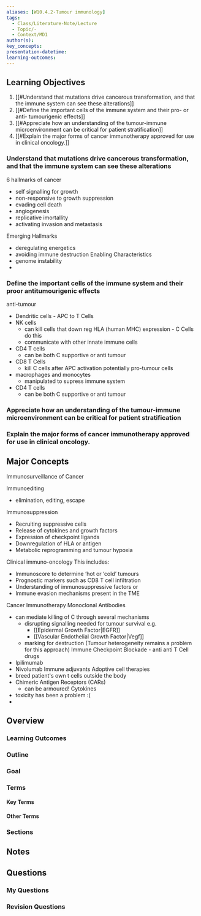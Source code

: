 ```yaml
---
aliases: [W10.4.2-Tumour immunology]
tags:
  - Class/Literature-Note/Lecture
  - Topic/-
  - Context/MD1
author(s): 
key_concepts: 
presentation-datetime: 
learning-outcomes:
---
```


## Learning Objectives
1. [[#Understand that mutations drive cancerous transformation, and that the immune system can see these alterations]]
2. [[#Define the important cells of the immune system and their pro- or anti- tumourigenic effects]]
3. [[#Appreciate how an understanding of the tumour-immune microenvironment can be critical for patient stratification]]
4. [[#Explain the major forms of cancer immunotherapy approved for use in clinical oncology.]]
### Understand that mutations drive cancerous transformation, and that the immune system can see these alterations
6 hallmarks of cancer
- self signalling for growth
- non-responsive to growth suppression
- evading cell death
- angiogenesis
- replicative imortallity
- activating invasion and metastasis

Emerging Hallmarks
- deregulating energetics
- avoiding immune destruction
Enabling Characteristics
- genome instability
- 
### Define the important cells of the immune system and their proor antitumourigenic effects
anti-tumour
- Dendritic cells - APC to T Cells
- NK cells 
	- can kill cells that down reg HLA (human MHC) expression - C Cells do this
	- communicate with other innate immune cells
- CD4 T cells
	- can be both C supportive or anti tumour
- CD8 T Cells
	- kill C cells after APC activation
potentially pro-tumour cells
- macrophages and monocytes
	- manipulated to supress immune system
- CD4 T cells
	- can be both C supportive or anti tumour

### Appreciate how an understanding of the tumour-immune microenvironment can be critical for patient stratification


### Explain the major forms of cancer immunotherapy approved for use in clinical oncology.


## Major Concepts
Immunosurveillance of Cancer

Immunoediting
- elimination, editing, escape

Immunosuppression
- Recruiting suppressive cells
- Release of cytokines and growth factors
- Expression of checkpoint ligands
- Downregulation of HLA or antigen
- Metabolic reprogramming and tumour hypoxia

Clinical immuno-oncology
This includes:
- Immunoscore to determine ‘hot or ‘cold’ tumours
- Prognostic markers such as CD8 T cell infiltration
- Understanding of immunosuppressive factors or
- Immune evasion mechanisms present in the TME

Cancer Immunotherapy
Monoclonal Antibodies
- can mediate killing of C through several mechanisms
	- disrupting signalling needed for tumour survival e.g. 
		- [[Epidermal Growth Factor|EGFR]]
		- [[Vascular Endothelial Growth Factor|Vegf]]
	- marking for destruction (Tumour heterogeneity remains a problem for this approach)
Immune Checkpoint Blockade - anti anti T Cell drugs
- Ipilimumab
- Nivolumab
Immune adjuvants
Adoptive cell therapies
- breed patient's own t cells outside the body
- Chimeric Antigen Receptors (CARs)
	- can be armoured!
Cytokines
- toxicity has been a problem :(
- 



## Overview
### Learning Outcomes

### Outline

### Goal

### Terms
#### Key Terms

#### Other Terms

### Sections


## Notes


## Questions

### My Questions
### Revision Questions




